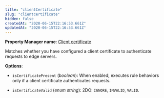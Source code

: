 ```yaml
---
title: "clientCertificate"
slug: "clientcertificate"
hidden: false
createdAt: "2020-06-15T22:16:53.661Z"
updatedAt: "2020-06-15T22:16:53.661Z"
---
```

__Property Manager name__: [Client certificate](https://control.akamai.com/wh/CUSTOMER/AKAMAI/en-US/WEBHELP/property-manager/property-manager-help/csh_lookup.html?id=PM_0019)

Matches whether you have configured a client certificate to authenticate requests to edge servers.

__Options__:

- `isCertificatePresent` (_boolean_): When enabled, executes rule behaviors only if a client certificate authenticates requests.

- `isCertificateValid` (_enum string_): 2DO: `IGNORE`, `INVALID`, `VALID`.
